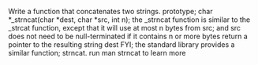 Write a function that concatenates two strings. prototype; char *_strncat(char *dest, char *src, int n); the _strncat function is similar to the _strcat function, except that it will use at most n bytes from src; and src does not need to be null-terminated if it contains n or more bytes return a pointer to the resulting string dest FYI; the standard library provides a similar function; strncat. run man strncat to learn more
